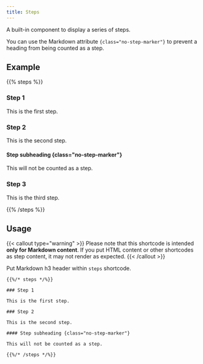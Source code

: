 ```yaml
---
title: Steps
---
```


A built-in component to display a series of steps.

You can use the Markdown attribute `{class="no-step-marker"}` to prevent a heading from being counted as a step.

## Example

{{% steps %}}

### Step 1

This is the first step.

### Step 2

This is the second step.

#### Step subheading {class="no-step-marker"}

This will not be counted as a step.

### Step 3

This is the third step.

{{% /steps %}}


## Usage

{{< callout type="warning" >}}
  Please note that this shortcode is intended **only for Markdown content**.
  If you put HTML content or other shortcodes as step content, it may not render as expected.
{{< /callout >}}

Put Markdown h3 header within `steps` shortcode.

```
{{%/* steps */%}}

### Step 1

This is the first step.

### Step 2

This is the second step.

#### Step subheading {class="no-step-marker"}

This will not be counted as a step.

{{%/* /steps */%}}
```
